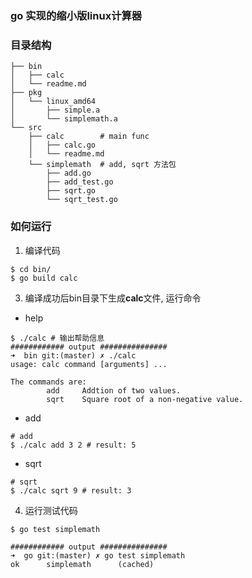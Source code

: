 ### go 实现的缩小版linux计算器

### 目录结构

``` shell
├── bin
│   ├── calc
│   └── readme.md
├── pkg
│   └── linux_amd64
│       ├── simple.a
│       └── simplemath.a
└── src
    ├── calc        # main func
    │   ├── calc.go
    │   └── readme.md
    └── simplemath  # add, sqrt 方法包
        ├── add.go
        ├── add_test.go
        ├── sqrt.go
        └── sqrt_test.go
```
### 如何运行

1. 编译代码

``` shell
$ cd bin/
$ go build calc
```

3. 编译成功后bin目录下生成**calc**文件, 运行命令

- help 

``` shell
$ ./calc # 输出帮助信息
############ output ###############
➜  bin git:(master) ✗ ./calc
usage: calc command [arguments] ...

The commands are:
        add     Addtion of two values.
        sqrt    Square root of a non-negative value.
```

- add

``` shell
# add 
$ ./calc add 3 2 # result: 5
```

- sqrt

``` shell
# sqrt
$ ./calc sqrt 9 # result: 3
```
4. 运行测试代码

``` shell
$ go test simplemath

############ output ###############
➜  go git:(master) ✗ go test simplemath
ok      simplemath      (cached)
```